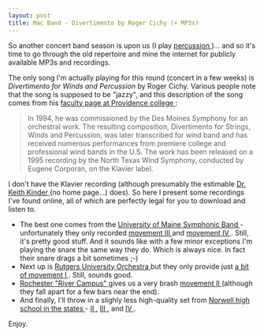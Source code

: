 ```yaml
---
layout: post
title: Mac Band - Divertimento by Roger Cichy (+ MP3s)
---
```



So another concert band season is upon us (I play <a href="http://en.wikipedia.org/wiki/Percussion">percussion </a>)... and so it's time to go through the old repertoire and mine the internet for publicly available MP3s and recordings. 

The only song I'm actually playing for this round (concert in a few weeks) is <em>Divertimento for Winds and Percussion </em>by Roger Cichy. Various people note that the song is supposed to be "jazzy", and this description of the song comes from his <a href="http://www.providence.edu/Music/Faculty+and+Staff/Roger+Cichy.htm">faculty page at Providence college </a>:<blockquote>In 1994, he was commissioned by the Des Moines Symphony for an orchestral work. The resulting composition, Divertimento for Strings, Winds and Percussion, was later transcribed for wind band and has received numerous performances from premiere college and professional wind bands in the U.S. The work has been released on a 1995 recording by the North Texas Wind Symphony, conducted by Eugene Corporan, on the Klavier label. </blockquote>

I don't have the Klavier recording (although presumably the estimable <a href="http://sota.humanities.mcmaster.ca/graduate/gradfaculty.html">Dr. Keith Kinder </a>(no home page...) does). So here I present some recordings I've found online, all of which are perfectly legal for you to download and listen to.<ul><li>The best one comes from the <a href="http://www.umaine.edu/SymphonicBand/music/">University of Maine Symphonic Band </a>- unfortunately they only recorded <a href="http://www.umaine.edu/SymphonicBand/music/Divertimento3.mp3">movement III </a>and <a href="http://www.umaine.edu/SymphonicBand/music/Divertimento4.mp3">movement IV </a>. Still, it's pretty good stuff. And it sounds like with a few minor exceptions I'm playing the snare the same way they do. Which is always nice. In fact their snare drags a bit sometimes ;-) </li><li>Next up is <a href="http://music.rutgers.edu/audio.htm">Rutgers University Orchestra </a>but they only provide just <a href="http://musicweb.rutgers.edu/ramdrive/WE/Div-Exal-Cinchy.ram">a bit of movement I </a>. Still, sounds good. </li><li><a href="http://enrollment.rochester.edu/admissions/media/music/">Rochester "River Campus" </a>gives us a very brash <a href="http://enrollment.rochester.edu/admissions/media/music/right%20notes/Divertimento%20for%20Winds%20and%20Percussion%20%281994%29.mp3">movement II </a>(although they fall apart for a few bars near the end). </li><li>And finally, I'll throw in a slighly less high-quality set from <a href="http://www.onlyinternet.net/norwellmusic/band/cover_page_concert.html">Norwell high school in the states </a>- <a href="http://www.onlyinternet.net/norwellmusic/band/audio/Norwell_Band_-_Divertimento_II.mp3">II </a>, <a href="http://www.onlyinternet.net/norwellmusic/band/audio/Norwell_Band_-_Divertimento_III.mp3">III </a>, and <a href="http://www.onlyinternet.net/norwellmusic/band/audio/Norwell_Band_-_Divertimento_IV.mp3">IV </a>. </li></ul>

Enjoy.
